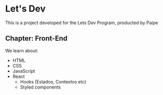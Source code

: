 <h1>Let's Dev</h1>
<p>This is a project developed for the Lets Dev Program, producted by Paipe</p>
<h2>Chapter: Front-End</h2>
<p>We learn about: </p>
<ul>
  <li>HTML
  <li>CSS
  <li>JavaScript
  <li>React
  <ul>
    <li>Hooks (Estados, Contextos etc)
    <li>Styled components
  </ul>
